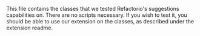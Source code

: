 This file contains the classes that we tested Refactorio's suggestions capabilities on. There are no scripts necessary. If you wish to test it, you should be able to use our extension on the classes, as described under the extension readme.